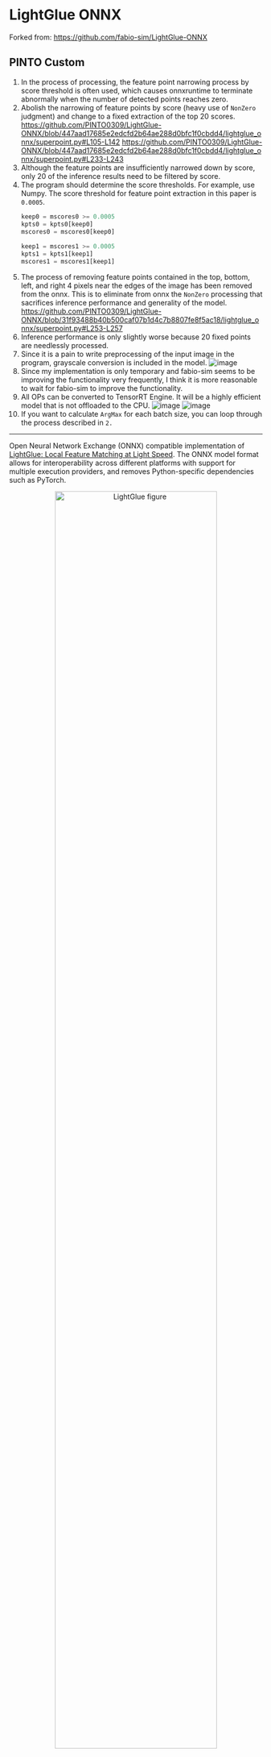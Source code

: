 # LightGlue ONNX

Forked from: https://github.com/fabio-sim/LightGlue-ONNX

## PINTO Custom
1. In the process of processing, the feature point narrowing process by score threshold is often used, which causes onnxruntime to terminate abnormally when the number of detected points reaches zero.
2. Abolish the narrowing of feature points by score (heavy use of `NonZero` judgment) and change to a fixed extraction of the top 20 scores.
  https://github.com/PINTO0309/LightGlue-ONNX/blob/447aad17685e2edcfd2b64ae288d0bfc1f0cbdd4/lightglue_onnx/superpoint.py#L105-L142
  https://github.com/PINTO0309/LightGlue-ONNX/blob/447aad17685e2edcfd2b64ae288d0bfc1f0cbdd4/lightglue_onnx/superpoint.py#L233-L243
4. Although the feature points are insufficiently narrowed down by score, only 20 of the inference results need to be filtered by score.
5. The program should determine the score thresholds. For example, use Numpy. The score threshold for feature point extraction in this paper is `0.0005`.
    ```python
    keep0 = mscores0 >= 0.0005
    kpts0 = kpts0[keep0]
    mscores0 = mscores0[keep0]
  
    keep1 = mscores1 >= 0.0005
    kpts1 = kpts1[keep1]
    mscores1 = mscores1[keep1]
    ```
6. The process of removing feature points contained in the top, bottom, left, and right 4 pixels near the edges of the image has been removed from the onnx. This is to eliminate from onnx the `NonZero` processing that sacrifices inference performance and generality of the model.
  https://github.com/PINTO0309/LightGlue-ONNX/blob/31f93488b40b500caf07b1d4c7b8807fe8f5ac18/lightglue_onnx/superpoint.py#L253-L257
7. Inference performance is only slightly worse because 20 fixed points are needlessly processed.
8. Since it is a pain to write preprocessing of the input image in the program, grayscale conversion is included in the model.
  ![image](https://github.com/PINTO0309/LightGlue-ONNX/assets/33194443/f6980a01-fea9-42f7-a74d-deff7a902cab)
9. Since my implementation is only temporary and fabio-sim seems to be improving the functionality very frequently, I think it is more reasonable to wait for fabio-sim to improve the functionality.
10. All OPs can be converted to TensorRT Engine. It will be a highly efficient model that is not offloaded to the CPU.
  ![image](https://github.com/PINTO0309/LightGlue-ONNX/assets/33194443/84feb402-a3d5-47f6-a34e-62b5d40b3127)
  ![image](https://github.com/PINTO0309/LightGlue-ONNX/assets/33194443/bcfec240-2868-42dd-8f3e-1b4169ff3010)
11. If you want to calculate `ArgMax` for each batch size, you can loop through the process described in `2.`

---

Open Neural Network Exchange (ONNX) compatible implementation of [LightGlue: Local Feature Matching at Light Speed](https://github.com/cvg/LightGlue). The ONNX model format allows for interoperability across different platforms with support for multiple execution providers, and removes Python-specific dependencies such as PyTorch.

<p align="center"><a href="https://arxiv.org/abs/2306.13643"><img src="assets/easy_hard.jpg" alt="LightGlue figure" width=80%></a>

## Updates

- **1 July 2023**: Add support for extractor `max_num_keypoints`.
- **30 June 2023**: Add support for DISK extractor.
- **28 June 2023**: Add end-to-end SuperPoint+LightGlue export & inference pipeline.

## ONNX Export

Prior to exporting the ONNX models, please install the [requirements](./requirements.txt) of the original LightGlue repository. ([Flash Attention](https://github.com/HazyResearch/flash-attention) does not need to be installed.)

To convert the DISK or SuperPoint and LightGlue models to ONNX, run [`export.py`](./export.py). We provide two types of ONNX exports: individual standalone models, and a combined end-to-end pipeline (recommended for convenience) with the `--end2end` flag.

```bash
python export.py \
  --img_size 512 \
  --extractor_type superpoint \
  --extractor_path weights/superpoint.onnx \
  --lightglue_path weights/superpoint_lightglue.onnx \
  --dynamic
```

- Exporting individually can be useful when intermediate outputs can be cached or precomputed. On the other hand, the end-to-end pipeline can be more convenient.
- Although dynamic axes have been specified, it is recommended to export your own ONNX model with the appropriate input image sizes of your use case.

## ONNX Inference

With ONNX models in hand, one can perform inference on Python using ONNX Runtime (see [requirements-onnx.txt](./requirements-onnx.txt)).

The LightGlue inference pipeline has been encapsulated into a runner class:

```python
from onnx_runner import LightGlueRunner, load_image, rgb_to_grayscale

image0, scales0 = load_image("assets/sacre_coeur1.jpg", resize=512)
image1, scales1 = load_image("assets/sacre_coeur2.jpg", resize=512)
image0 = rgb_to_grayscale(image0)  # only needed for SuperPoint
image1 = rgb_to_grayscale(image1)  # only needed for SuperPoint

# Create ONNXRuntime runner
runner = LightGlueRunner(
    extractor_path="weights/superpoint.onnx",
    lightglue_path="weights/superpoint_lightglue.onnx",
    providers=["CUDAExecutionProvider", "CPUExecutionProvider"],
)

# Run inference
m_kpts0, m_kpts1 = runner.run(image0, image1, scales0, scales1)
```

Note that the output keypoints have already been rescaled back to the original image sizes.

Alternatively, you can also run [`infer.py`](./infer.py).

```bash
python infer.py \
  --img_paths assets/DSC_0410.JPG assets/DSC_0411.JPG \
  --img_size 512 \
  --lightglue_path weights/superpoint_lightglue.onnx \
  --extractor_type superpoint \
  --extractor_path weights/superpoint.onnx \
  --viz
```

## Caveats

As the ONNX Runtime has limited support for features like dynamic control flow, certain configurations of the models cannot be exported to ONNX easily. These caveats are outlined below.

### Feature Extraction

- Only batch size `1` is currently supported. This limitation stems from the fact that different images in the same batch can have varying numbers of keypoints, leading to non-uniform (a.k.a. *ragged*) tensors.

### LightGlue Keypoint Matching

- Since dynamic control flow has limited support in ONNX tracing, by extension, early stopping and adaptive point pruning (the `depth_confidence` and `width_confidence` parameters) are also difficult to export to ONNX.
- Flash Attention is turned off.
- Mixed precision is turned off.
- Note that the end-to-end version, despite its name, still requires the postprocessing (filtering valid matches) function outside the ONNX model since the `scales` variables need to be passed.

Additionally, the outputs of the ONNX models differ slightly from the original PyTorch models (by a small error on the magnitude of `1e-6` to `1e-5` for the scores/descriptors). Although the cause is still unclear, this could be due to differing implementations or modified dtypes.

## Possible Future Work

- **Support for TensorRT**: Appears to be currently blocked by unsupported Einstein summation operations (`torch.einsum()`) in TensorRT - Thanks to [Shidqiet](https://github.com/Shidqiet)'s investigation.
- **Support for batch size > 1**: Blocked by the fact that different images can have varying numbers of keypoints. Perhaps max-length padding?
- **Support for dynamic control flow**: Investigating *script-mode* ONNX export instead of *trace-mode*.
- **Mixed-precision Support**
- **Quantization Support**

## Credits
If you use any ideas from the papers or code in this repo, please consider citing the authors of [LightGlue](https://arxiv.org/abs/2306.13643) and [SuperPoint](https://arxiv.org/abs/1712.07629) and [DISK](https://arxiv.org/abs/2006.13566). Lastly, if the ONNX versions helped you in any way, please also consider starring this repository.

```txt
@inproceedings{lindenberger23lightglue,
  author    = {Philipp Lindenberger and
               Paul-Edouard Sarlin and
               Marc Pollefeys},
  title     = {{LightGlue}: Local Feature Matching at Light Speed},
  booktitle = {ArXiv PrePrint},
  year      = {2023}
}
```

```txt
@article{DBLP:journals/corr/abs-1712-07629,
  author       = {Daniel DeTone and
                  Tomasz Malisiewicz and
                  Andrew Rabinovich},
  title        = {SuperPoint: Self-Supervised Interest Point Detection and Description},
  journal      = {CoRR},
  volume       = {abs/1712.07629},
  year         = {2017},
  url          = {http://arxiv.org/abs/1712.07629},
  eprinttype    = {arXiv},
  eprint       = {1712.07629},
  timestamp    = {Mon, 13 Aug 2018 16:47:29 +0200},
  biburl       = {https://dblp.org/rec/journals/corr/abs-1712-07629.bib},
  bibsource    = {dblp computer science bibliography, https://dblp.org}
}
```

```txt
@article{DBLP:journals/corr/abs-2006-13566,
  author       = {Michal J. Tyszkiewicz and
                  Pascal Fua and
                  Eduard Trulls},
  title        = {{DISK:} Learning local features with policy gradient},
  journal      = {CoRR},
  volume       = {abs/2006.13566},
  year         = {2020},
  url          = {https://arxiv.org/abs/2006.13566},
  eprinttype    = {arXiv},
  eprint       = {2006.13566},
  timestamp    = {Wed, 01 Jul 2020 15:21:23 +0200},
  biburl       = {https://dblp.org/rec/journals/corr/abs-2006-13566.bib},
  bibsource    = {dblp computer science bibliography, https://dblp.org}
}
```
